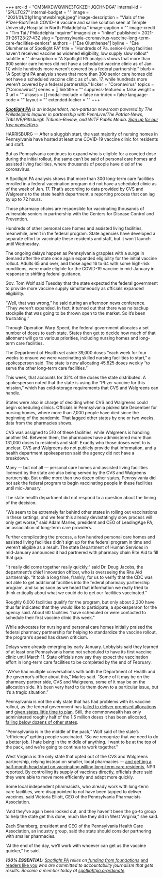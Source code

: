 +++
arc-id = "CM3MXDWQWNE3FGKZEHJQCHNDGA"
internal-id = "SPLLTC27"
internal-budget = ""
image = "2021/01/01g11mgmtwsb1mgk.jpeg"
image-description = "Vials of the Pfizer-BioNTech COVID-19 vaccine and saline solution seen at Temple University Hospital in North Philadelphia."
image-caption = ""
image-credit = "Tim Tai / Philadelphia Inquirer"
image-size = "inline"
published = 2021-01-26T23:27:43Z
slug = "pennsylvania-coronavirus-vaccine-long-term-care-facilities-seniors"
authors = ["Ese Olumhense"]
byline = "Ese Olumhense of Spotlight PA"
title = "Hundreds of Pa. senior-living facilities haven’t received vaccine as widened eligibility, low supply slow rollout"
subtitle = ""
description = "A Spotlight PA analysis shows that more than 300 senior care homes did not have a scheduled vaccine clinic as of Jan. 17, while hundreds more weren’t covered by a federal partnership."
blurb = "A Spotlight PA analysis shows that more than 300 senior care homes did not have a scheduled vaccine clinic as of Jan. 17, while hundreds more weren’t covered by a federal partnership."
kicker = "Coronavirus"
topics = ["Coronavirus"]
series = []
linktitle = ""
suppress-featured = false
weight = 0
url = ""
aliases = []
modal-exclude = false
no-index = false
language-code = ""
layout = ""
extended-kicker = ""
+++

<a href="https://www.spotlightpa.org/"><i><b>Spotlight PA</b></i></a><i> is an independent, non-partisan newsroom powered by The Philadelphia Inquirer in partnership with PennLive/The Patriot-News, TribLIVE/Pittsburgh Tribune-Review, and WITF Public Media. </i><a href="https://www.spotlightpa.org/newsletters"><i>Sign up for our free newsletters</i></a><i>.</i>

HARRISBURG — After a sluggish start, the vast majority of nursing homes in Pennsylvania have hosted at least one COVID-19 vaccine clinic for residents and staff.

But as Pennsylvania continues to expand who is eligible for a coveted dose during the initial rollout, the same can’t be said of personal care homes and assisted living facilities, where thousands of people have died of the coronavirus.

A Spotlight PA analysis shows that more than 300 long-term care facilities enrolled in a federal vaccination program did not have a scheduled clinic as of the week of Jan. 17. That’s according to data provided by CVS and Walgreens to the state health department, a reporting process that can lag by up to 72 hours.

Those pharmacy chains are responsible for vaccinating thousands of vulnerable seniors in partnership with the Centers for Disease Control and Prevention.

Hundreds of other personal care homes and assisted living facilities, meanwhile, aren’t in the federal program. State agencies have developed a separate effort to vaccinate these residents and staff, but it won’t launch until Wednesday.

The ongoing delays happen as Pennsylvania grapples with a surge in demand after the state once again expanded eligibility for the initial vaccine rollout. Adults 65 and over, and those aged 16 to 64 with some high-risk conditions, were made eligible for the COVID-19 vaccine in mid-January in response to shifting federal guidance.

<script src="https://www.spotlightpa.org/embed.js" async></script><div data-spl-embed-version="1" data-spl-src="https://www.spotlightpa.org/embeds/newsletter-covid/"></div>

Gov. Tom Wolf said Tuesday that the state expected the federal government to provide more vaccine supply simultaneously as officials expanded eligibility.

“Well, that was wrong,” he said during an afternoon news conference. “They weren’t expanded. In fact, it turned out that there was no backup stockpile that was going to be thrown open to the market. So it’s been frustrating.”

Through Operation Warp Speed, the federal government allocates a set number of doses to each state. States then get to decide how much of that allotment will go to various priorities, including nursing homes and long-term care facilities.

The Department of Health set aside 39,000 doses “each week for four weeks to ensure we were vaccinating skilled nursing facilities to start,” a spokesperson said. The state is now allocating 45,825 doses weekly “to serve the other long-term care facilities.”

This week, that accounts for 32% of the doses the state distributed. A spokesperson noted that the state is using the “Pfizer vaccine for this mission,” which has cold-storage requirements that CVS and Walgreens can handle.

States were also in charge of deciding when CVS and Walgreens could begin scheduling clinics. Officials in Pennsylvania picked late December for nursing homes, where more than 7,000 people have died since the beginning of the pandemic. That lagged other states by one or two weeks, data from the pharmacies shows.

CVS was assigned to 510 of these facilities, while Walgreens is handling another 94. Between them, the pharmacies have administered more than 131,000 doses to residents and staff. Exactly who those doses went to is unclear. CVS and Walgreens do not publicly provide that information, and a health department spokesperson said the agency did not have a breakdown.

Many — but not all — personal care homes and assisted living facilities licensed by the state are also being served by the CVS and Walgreens partnership. But unlike more than two dozen other states, Pennsylvania did not ask the federal program to begin vaccinating people in these facilities until mid-January.

The state health department did not respond to a question about the timing of the decision.

“We seem to be extremely far behind other states in rolling out vaccinations in these settings, and we fear this already devastatingly slow process will only get worse,” said Adam Marles, president and CEO of LeadingAge PA, an association of long-term care providers.

Further complicating the process, a few hundred personal care homes and assisted living facilities didn’t sign up for the federal program in time and weren’t eligible as a result. The state Department of Human Services in mid-January announced it had partnered with pharmacy chain Rite Aid to fill that gap.

“It really did come together really quickly,” said Dr. Doug Jacobs, the department’s chief innovation officer, who is overseeing the Rite Aid partnership. “It took a long time, frankly, for us to verify that the CDC was not able to get additional facilities into the federal pharmacy partnership program, and so as soon as we heard that information we really tried to think critically about what we could do to get our facilities vaccinated.”

Roughly 6,000 facilities qualify for the program, but only about 2,200 have thus far indicated that they would like to participate, a spokesperson for the agency said. About 60 facilities “have scheduled or were contacted to schedule their first vaccine clinic this week.”

While advocates for nursing and personal care homes initially praised the federal pharmacy partnership for helping to standardize the vaccine rollout, the program’s speed has drawn criticism.

Delays were already emerging by early January. Lobbyists said they learned of at least one Pennsylvania home not scheduled to have its first vaccine clinic until March 11. State officials now say they expect the vaccination effort in long-term care facilities to be completed by the end of February.

“We’ve had multiple conversations with both the Department of Health and the governor’s office about this,” Marles said. “Some of it may be on the pharmacy partner side, CVS and Walgreens, some of it may be on the allocation side. It’s been very hard to tie them down to a particular issue, but it’s a tragic situation.”

<script src="https://www.spotlightpa.org/embed.js" async></script><div data-spl-embed-version="1" data-spl-src="https://www.spotlightpa.org/embeds/donate/?teaser_text=Spotlight%20PA%20provides%20essential%2C%20public-service%20journalism%20thanks%20to%20readers%20like%20you.%20Help%20us%20continue%20that%20work."></div>

Pennsylvania is not the only state that has had problems with its vaccine rollout, as the federal government has <a href="https://apnews.com/article/health-coronavirus-pandemic-coronavirus-vaccine-87da29dc29e51236b90c2be9b023ce0a">failed to deliver promised allocations</a> and <a href="https://www.propublica.org/article/how-operation-warp-speed-created-vaccination-chaos">given states little time to plan</a>. Still, the commonwealth has only administered roughly half of the 1.5 million doses it has been allocated, <a href="https://www.nytimes.com/interactive/2020/us/covid-19-vaccine-doses.html">falling below dozens of other states</a>.

“Pennsylvania is in the middle of the pack,” Wolf said of the state’s “efficiency” getting people vaccinated. “So we recognize that we need to do a better job. I hate being in the middle of anything. I want to be at the top of the pack, and we’re going to continue to work together.”

West Virginia is the only state that opted out of the CVS and Walgreens partnership, relying instead on smaller, local pharmacies — <a href="https://www.npr.org/sections/health-shots/2021/01/07/954409347/why-west-virginias-winning-the-race-to-get-covid-19-vaccine-into-arms">and getting a half-month head start on vaccinating willing long-term care residents</a>, NPR reported. By controlling its supply of vaccines directly, officials there said they were able to move more efficiently and adapt more quickly.

Some local independent pharmacists, who already work with long-term care facilities, were disappointed to not have been tapped to deliver vaccines, said Victoria Elliott, CEO of the Pennsylvania Pharmacists Association.

“And they’ve again been locked out, and they haven’t been the go-to group to help the state get this done, much like they did in West Virginia,” she said.

Zach Shamberg, president and CEO of the Pennsylvania Health Care Association, an industry group, said the state should consider partnering with smaller pharmacies.

“At the end of the day, we’ll work with whoever can get us the vaccine quicker,” he said.

<i><b>100% ESSENTIAL:</b></i><i> </i><a href="https://www.spotlightpa.org/"><i>Spotlight PA</i></a><i> relies on</i><a href="https://www.spotlightpa.org/support"><i> funding from foundations</i></a><i> </i><a href="https://www.spotlightpa.org/support">and readers like you</a><i> who are committed to accountability journalism that gets results. Become a member today at </i><a href="/donate?campaign=701Dn000000YgovIAC"><i>spotlightpa.org/donate</i></a><i>.</i>

<script src="https://www.spotlightpa.org/embed.js" async></script><div data-spl-embed-version="1" data-spl-src="https://www.spotlightpa.org/embeds/tips/?tip_text=Spotlight%20PA%20wants%20to%20hear%20from%20%3Cb%3Epharmacists%2C%20health-care%20workers%2C%20and%20residents%3C%2Fb%3E%20about%20their%20experience%20with%20the%20COVID-19%20vaccine%20rollout.%20Send%20us%20a%20message%20below."></div>
